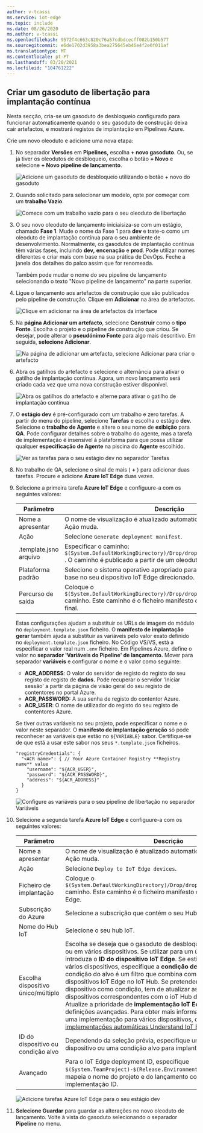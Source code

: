 ```yaml
---
author: v-tcassi
ms.service: iot-edge
ms.topic: include
ms.date: 08/26/2020
ms.author: v-tcassi
ms.openlocfilehash: 9572f4c663c820c76a57cdbdcecff082b150b577
ms.sourcegitcommit: e6de1702d3958a3bea275645eb46e4f2e0f011af
ms.translationtype: MT
ms.contentlocale: pt-PT
ms.lasthandoff: 03/20/2021
ms.locfileid: "104761222"
---
```

## <a name="create-a-release-pipeline-for-continuous-deployment"></a>Criar um gasoduto de libertação para implantação contínua

Nesta secção, cria-se um gasoduto de desbloqueio configurado para funcionar automaticamente quando o seu gasoduto de construção deixa cair artefactos, e mostrará registos de implantação em Pipelines Azure.

Crie um novo oleoduto e adicione uma nova etapa:

1. No separador **Versões** em **Pipelines,** escolha **+ novo gasoduto**. Ou, se já tiver os oleodutos de desbloqueio, escolha o botão **+ Novo** e selecione **+ Novo pipeline de lançamento**.  

    ![Adicione um gasoduto de desbloqueio utilizando o botão + novo do gasoduto](./media/iot-edge-create-release-pipeline-for-continuous-deployment/add-release-pipeline.png)

2. Quando solicitado para selecionar um modelo, opte por começar com um **trabalho Vazio**.

    ![Comece com um trabalho vazio para o seu oleoduto de libertação](./media/iot-edge-create-release-pipeline-for-continuous-deployment/start-with-empty-release-job.png)

3. O seu novo oleoduto de lançamento iniciaisiza-se com um estágio, chamado **Fase 1**. Mude o nome da Fase 1 para **dev** e trate-o como um oleoduto de implantação contínua para o seu ambiente de desenvolvimento. Normalmente, os gasodutos de implantação contínua têm várias fases, incluindo **dev,** **encenação** e **prod**. Pode utilizar nomes diferentes e criar mais com base na sua prática de DevOps. Feche a janela dos detalhes do palco assim que for renomeada.

   Também pode mudar o nome do seu pipeline de lançamento selecionando o texto "Novo pipeline de lançamento" na parte superior.

4. Ligue o lançamento aos artefactos de construção que são publicados pelo pipeline de construção. Clique em **Adicionar** na área de artefactos.

   ![Clique em adicionar na área de artefactos da interface](./media/iot-edge-create-release-pipeline-for-continuous-deployment/add-artifacts.png)

5. Na **página Adicionar um artefacto**, selecione **Construir** como o **tipo Fonte**. Escolha o projeto e o pipeline de construção que criou. Se desejar, pode alterar o **pseudónimo Fonte** para algo mais descritivo. Em seguida, **selecione Adicionar**.

   ![Na página de adicionar um artefacto, selecione Adicionar para criar o artefacto](./media/iot-edge-create-release-pipeline-for-continuous-deployment/add-artifact.png)

6. Abra os gatilhos do artefacto e selecione o alternância para ativar o gatilho de implantação contínua. Agora, um novo lançamento será criado cada vez que uma nova construção estiver disponível.

   ![Abra os gatilhos do artefacto e alterne para ativar o gatilho de implantação contínua](./media/iot-edge-create-release-pipeline-for-continuous-deployment/add-trigger.png)

7. O **estágio dev** é pré-configurado com um trabalho e zero tarefas. A partir do menu do pipeline, selecione **Tarefas** e escolha o estágio **dev.** Selecione o **trabalho de Agente** e altere o seu nome de **exibição** para **QA**. Pode configurar detalhes sobre o trabalho do agente, mas a tarefa de implementação é insensível à plataforma para que possa utilizar qualquer **especificação de Agente** na piscina do **Agente** escolhido.

   ![Ver as tarefas para o seu estágio dev no separador Tarefas](./media/iot-edge-create-release-pipeline-for-continuous-deployment/view-stage-tasks.png)

8. No trabalho de QA, selecione o sinal de mais ( **+** ) para adicionar duas tarefas. Procure e adicione **Azure IoT Edge** duas vezes.

9. Selecione a primeira tarefa **Azure IoT Edge** e configuure-a com os seguintes valores:

    | Parâmetro | Descrição |
    | --- | --- |
    | Nome a apresentar | O nome de visualização é atualizado automaticamente quando o campo Ação muda. |
    | Ação | Selecione `Generate deployment manifest`. |
    | .template.jsno arquivo | Especificar o caminho: `$(System.DefaultWorkingDirectory)/Drop/drop/deployment.template.json` . O caminho é publicado a partir de um oleoduto de construção. |
    | Plataforma padrão | Selecione o sistema operativo apropriado para os seus módulos com base no seu dispositivo IoT Edge direcionado. |
    | Percurso de saída| Coloque o `$(System.DefaultWorkingDirectory)/Drop/drop/configs/deployment.json` caminho. Este caminho é o ficheiro manifesto de implantação IoT Edge final. |

    Estas configurações ajudam a substituir os URLs de imagem do módulo no `deployment.template.json` ficheiro. O **manifesto de implantação gerar** também ajuda a substituir as variáveis pelo valor exato definido no `deployment.template.json` ficheiro. No Código VS/VS, está a especificar o valor real num `.env` ficheiro. Em Pipelines Azure, define o valor no **separador 'Variáveis do Pipeline' de lançamento.** Mover para separador **variáveis** e configurar o nome e o valor como seguinte:

    * **ACR_ADDRESS**: O valor do servidor de registo do registo do seu registo de registo de **dados.** Pode recuperar o servidor 'Iniciar sessão' a partir da página de visão geral do seu registo de contentores no portal Azure.
    * **ACR_PASSWORD:** A sua senha de registo do contentor Azure.
    * **ACR_USER**: O nome de utilizador do registo do seu registo de contentores Azure.

    Se tiver outras variáveis no seu projeto, pode especificar o nome e o valor neste separador. O **manifesto de implantação geração** só pode reconhecer as variáveis que estão no `${VARIABLE}` sabor. Certifique-se de que está a usar este sabor nos seus `*.template.json` ficheiros.
    
    ```json-interactive
    "registryCredentials": {
      "<ACR name>": { // Your Azure Container Registry **Registry name** value
        "username": "${ACR_USER}",
        "password": "${ACR_PASSWORD}",
        "address": "${ACR_ADDRESS}"
      }
    }
    ```
    
    ![Configure as variáveis para o seu pipeline de libertação no separador Variáveis](./media/iot-edge-create-release-pipeline-for-continuous-deployment/configure-variables.png)

10. Selecione a segunda tarefa **Azure IoT Edge** e configuure-a com os seguintes valores:

    | Parâmetro | Descrição |
    | --- | --- |
    | Nome a apresentar | O nome de visualização é atualizado automaticamente quando o campo Ação muda. |
    | Ação | Selecione `Deploy to IoT Edge devices`. |
    | Ficheiro de implantação | Coloque o `$(System.DefaultWorkingDirectory)/Drop/drop/configs/deployment.json` caminho. Este caminho é o ficheiro manifesto de implementação IoT Edge. |
    | Subscrição do Azure | Selecione a subscrição que contém o seu Hub IoT.|
    | Nome do Hub IoT | Selecione o seu hub IoT.|
    | Escolha dispositivo único/múltiplo | Escolha se deseja que o gasoduto de desbloqueio seja implantado num ou em vários dispositivos. Se utilizar para um único dispositivo, introduza o **ID do dispositivo IoT Edge**. Se estiver a ser implantado em vários dispositivos, especifique a **condição de alvo** do dispositivo . A condição do alvo é um filtro que combina com um conjunto de dispositivos IoT Edge no IoT Hub. Se pretender utilizar as etiquetas do dispositivo como condição, tem de atualizar as etiquetas dos dispositivos correspondentes com o ioT Hub de dispositivo twin. Atualize a prioridade de **implementação IoT Edge ID** e **IoT Edge** nas definições avançadas. Para obter mais informações sobre a criação de uma implementação para vários dispositivos, consulte [as implementações automáticas Understand IoT Edge](../articles/iot-edge/module-deployment-monitoring.md). |
    | ID do dispositivo ou condição alvo | Dependendo da seleção prévia, especifique uma [identificação](../articles/iot-edge/module-deployment-monitoring.md#target-condition) do dispositivo ou uma condição alvo para implantar em vários dispositivos. |
    | Avançado | Para o IoT Edge deployment ID, especifique `$(System.TeamProject)-$(Release.EnvironmentName)` . Esta variável mapeia o nome do projeto e do lançamento com o seu IoT Edge implementação ID. |

    ![Adicione tarefas Azure IoT Edge para o seu estágio dev](./media/iot-edge-create-release-pipeline-for-continuous-deployment/add-quality-assurance-task.png)

11. **Selecione Guardar** para guardar as alterações no novo oleoduto de lançamento. Volte à vista do gasoduto selecionando o separador **Pipeline** no menu.
